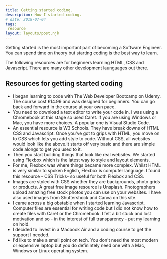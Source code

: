 ```yaml
---
title: Getting started coding.
description: How I started coding.
# date: 2018-07-04
tags:
 resource
layout: layouts/post.njk
---
```


Getting started is the most important part of becoming a Software Engineer. You can spend time on theory but starting coding is the best way to learn. 

The following resources are for beginners learning HTML, CSS and Javascript. There are many other development launguages out there.


## Resources for getting started coding

 - I began learning to code with The Web Developer Bootcamp on Udemy. The course cost £14.99 and was designed for beginners. You can go back and forward in the course at your own pace. 
 - You need to download a text editor to write your code in. I was using a Chromebook at this stage so used Caret. If you are using Windows or Mac, you have more choices. A popular one is Visual Studio Code.
- An essential resource is W3 Schools. They have break downs of HTML CSS and Javascript. Once you've got to grips with HTML, you move on to CSS which lets you add style to code. Without CSS, all websites would look like the above.It starts off very basic and there are simple code alongs to get you used to it.
- Then you start building things that look like real websites. We started using Flexbox which is the latest way to style and layout elements.
- For me, Flexbox was where things became more complex. Whilst HTML is very similar to spoken English, Flexbox is computer language. I found this resource - CSS Tricks- so useful for both Flexbox and CSS.
- Images are styled with CSS whether they are backgrounds, photo grids or products. A great free image resource is Unsplash. Photographers upload amazing free stock photos you can use on your websites. I have also used images from Shuttershock and Canva on this site.
- I came across a big obstable when I started learning Javascript. Computer files are essential for writing code but I did not know how to create files with Caret or the Chromebook. I felt a bit stuck and lost motivation and so - in the interest of full transparency - put my learning on hold.
- I decided to invest in a Macbook Air and a coding course to get the support I needed. 
- I'd like to make a small point on tech. You don't need the most modern or expensive laptop but you do definintely need one with a Mac, Windows or Linux operating system.








<!-- ``` text/2-3
// this is a command
function myCommand() {
	let counter = 0;
	counter++;
}

// Test with a line break above this line.
console.log('Test');
``` -->